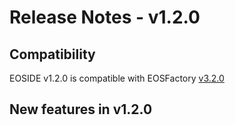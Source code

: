 # Release Notes - v1.2.0

## Compatibility

EOSIDE v1.2.0 is compatible with 
EOSFactory [v3.2.0](https://github.com/tokenika/eosfactory/releases/tag/v3.2.0)

## New features in v1.2.0

